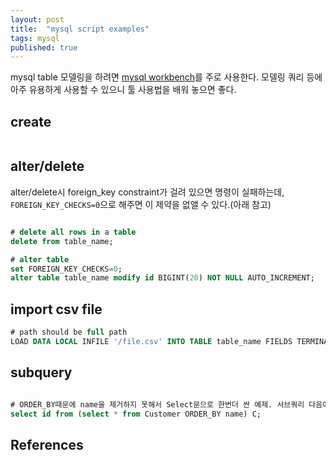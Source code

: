 ```yaml
---
layout: post
title:  "mysql script examples"
tags: mysql
published: true
---
```


mysql table 모델링을 하려면 [mysql workbench](https://www.mysql.com/products/workbench/)를 주로 사용한다. 모델링 쿼리 등에 아주 유용하게 사용할 수 있으니 툴 사용법을 배워 놓으면 좋다.

## create

```sql

```

## alter/delete

alter/delete시 foreign_key constraint가 걸려 있으면 명령이 실패하는데, `FOREIGN_KEY_CHECKS=0`으로 해주면 이 제약을 없앨 수 있다.(아래 참고)

```sql

# delete all rows in a table
delete from table_name;

# alter table
set FOREIGN_KEY_CHECKS=0;
alter table table_name modify id BIGINT(20) NOT NULL AUTO_INCREMENT;

```

## import csv file

```sql
# path should be full path
LOAD DATA LOCAL INFILE '/file.csv' INTO TABLE table_name FIELDS TERMINATED BY ',' ENCLOSED BY '"' LINES TERMINATED BY '\n' (colum1, column2, column3);
```

## subquery

```sql

# ORDER_BY때문에 name을 제거하지 못해서 Select문으로 한번더 싼 예제. 서브쿼리 다음에 그 테이블을 대변하는 테이블 명(아래는 C)이 있어야 함.
select id from (select * from Customer ORDER_BY name) C;
```

## References





